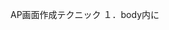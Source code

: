 AP画面作成テクニック
１．body内に<style>を使ってcssをすべて埋め込む
２．https://www.willpeavy.com/tools/minifier/　でminifyする。
３．検索で　"　 を　"\　にすべて置換
４．char html[] = " ~ "; とし、~の中にすべてコピペする。
